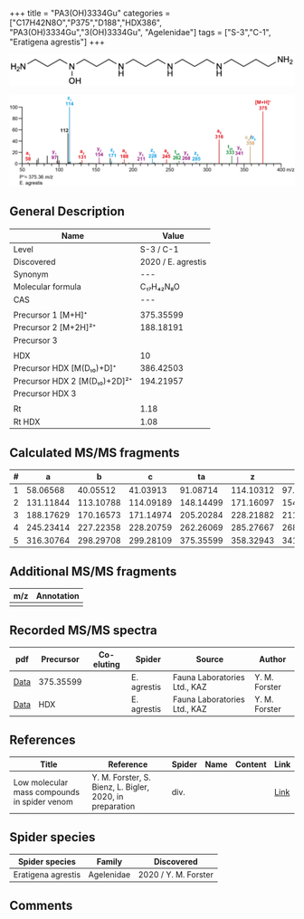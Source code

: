 +++
title = "PA3(OH)3334Gu"
categories = ["C17H42N8O","P375","D188","HDX386",
"PA3(OH)3334Gu","3(OH)3334Gu",
"Agelenidae"]
tags = ["S-3","C-1",
"Eratigena agrestis"]
+++

![](/img/PA3(OH)3334Gu.png)

![](/img_MSMS/375_PA3(OH)3334Gu_Ea.png?classes=border)

## General Description

| Name                       | Value              |
|----------------------------|--------------------|
| Level                      | S-3 / C-1          |
| Discovered                 | 2020 / E. agrestis |
| Synonym                    | ---                |
| Molecular formula          | C₁₇H₄₂N₈O                   |
| CAS                        | ---                |
|                            |                    |
| Precursor 1 [M+H]⁺         | 375.35599                   |
| Precursor 2 [M+2H]²⁺       | 188.18191                   |
| Precursor 3                |                    |
|                            |                    |
| HDX                        | 10                   |
| Precursor HDX   [M(D₁₀)+D]⁺   | 386.42503                   |
| Precursor HDX 2 [M(D₁₀)+2D]²⁺ | 194.21957                   |
| Precursor HDX 3            |                    |
|                            |                    |
| Rt                         | 1.18                   |
| Rt HDX                     | 1.08                   |

## Calculated MS/MS fragments

| # | a         | b         | c         | ta        | z         | y         | tz        |
|---|-----------|-----------|-----------|-----------|-----------|-----------|-----------|
| 1 | 58.06568 | 40.05512 | 41.03913 | 91.08714 | 114.10312 | 97.07657 | 131.12967 |
| 2 | 131.11844 | 113.10788 | 114.09189 | 148.14499 | 171.16097 | 154.13442 | 188.18752 |
| 3 | 188.17629 | 170.16573 | 171.14974 | 205.20284 | 228.21882 | 211.19227 | 245.24537 |
| 4 | 245.23414 | 227.22358 | 228.20759 | 262.26069 | 285.27667 | 268.25012 | 318.29813 |
| 5 | 316.30764 | 298.29708 | 299.28109 | 375.35599 | 358.32943 | 341.30288 | 375.35598 |

## Additional MS/MS fragments

| m/z | Annotation |
|-----|------------|
|     |            |

## Recorded MS/MS spectra

| pdf                                             | Precursor | Co-eluting | Spider      | Source                       | Author        |
|-------------------------------------------------|-----------|------------|-------------|------------------------------|---------------|
| [Data](/pdf/E-agrestis/375_PA3(OH)3334Gu_Ea.pdf)   | 375.35599 |            | E. agrestis | Fauna Laboratories Ltd., KAZ | Y. M. Forster |
| [Data](/pdf/E-agrestis/375_PA3(OH)3334Gu_Ea_HDX.pdf)   | HDX |            | E. agrestis | Fauna Laboratories Ltd., KAZ | Y. M. Forster |


## References

| Title | Reference | Spider | Name | Content | Link |
|-------|-----------|--------|------|---------|------|
| Low molecular mass compounds in spider venom      | Y. M. Forster, S. Bienz, L. Bigler, 2020, in preparation          | div.       |   |   | [Link](unknown) |

## Spider species

| Spider species     | Family     | Discovered           |
|--------------------|------------|----------------------|
| Eratigena agrestis | Agelenidae | 2020 / Y. M. Forster |

## Comments